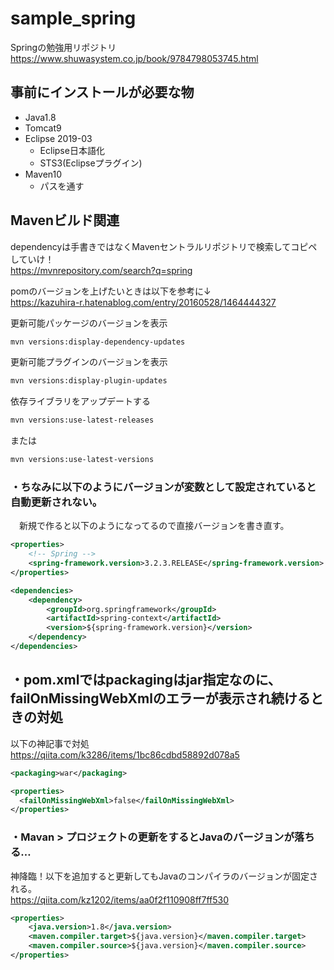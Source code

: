 # sample_spring
Springの勉強用リポジトリ
https://www.shuwasystem.co.jp/book/9784798053745.html

## 事前にインストールが必要な物
* Java1.8
* Tomcat9
* Eclipse 2019-03
  * Eclipse日本語化
  * STS3(Eclipseプラグイン)
* Maven10
  * パスを通す
 
 ## Mavenビルド関連
dependencyは手書きではなくMavenセントラルリポジトリで検索してコピペしていけ！  
https://mvnrepository.com/search?q=spring

pomのバージョンを上げたいときは以下を参考に↓  
https://kazuhira-r.hatenablog.com/entry/20160528/1464444327  

更新可能パッケージのバージョンを表示
```bash
mvn versions:display-dependency-updates
```
更新可能プラグインのバージョンを表示
```bash
mvn versions:display-plugin-updates
```

依存ライブラリをアップデートする
```bash
mvn versions:use-latest-releases
```
または
```bash
mvn versions:use-latest-versions
```

### ・ちなみに以下のようにバージョンが変数として設定されていると自動更新されない。  
　新規で作ると以下のようになってるので直接バージョンを書き直す。
```xml
<properties>
    <!-- Spring -->
    <spring-framework.version>3.2.3.RELEASE</spring-framework.version>
</properties>

<dependencies>
    <dependency>
        <groupId>org.springframework</groupId>
        <artifactId>spring-context</artifactId>
        <version>${spring-framework.version}</version>
    </dependency>
</dependencies>
```
## ・pom.xmlではpackagingはjar指定なのに、failOnMissingWebXmlのエラーが表示され続けるときの対処
以下の神記事で対処  
https://qiita.com/k3286/items/1bc86cdbd58892d078a5
```xml
<packaging>war</packaging>

<properties>
  <failOnMissingWebXml>false</failOnMissingWebXml>
</properties>
```

### ・Mavan > プロジェクトの更新をするとJavaのバージョンが落ちる…
神降臨！以下を追加すると更新してもJavaのコンパイラのバージョンが固定される。  
https://qiita.com/kz1202/items/aa0f2f110908ff7ff530

```xml
<properties>
    <java.version>1.8</java.version>
    <maven.compiler.target>${java.version}</maven.compiler.target>
    <maven.compiler.source>${java.version}</maven.compiler.source>
</properties>
```
